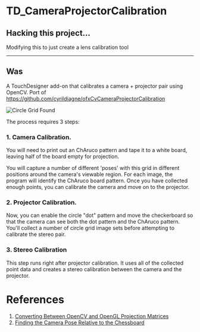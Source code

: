 # TD_CameraProjectorCalibration
## Hacking this project...
Modifying this to just create a lens calibration tool


---
## Was

A TouchDesigner add-on that calibrates a camera + projector pair using OpenCV. Port of https://github.com/cyrildiagne/ofxCvCameraProjectorCalibration

![Circle Grid Found](example.jpg)

The process requires 3 steps:

### 1. Camera Calibration. 

You will need to print out an ChAruco pattern and tape it to a white board, leaving half of the board empty for projection.

You will capture a number of different 'poses' with this grid in different positions around the camera's viewable region. For each image, the program will identify the ChAruco board pattern. Once you have collected enough points, you can calibrate the camera and move on to the projector.

### 2. Projector Calibration.

Now, you can enable the circle "dot" pattern and move the checkerboard so that the camera can see both the dot pattern and the ChAruco pattern. You'll collect a number of circle grid image sets before attempting to calibrate the stereo pair.

### 3. Stereo Calibration

This step runs right after projector calibration. It uses all of the collected point data and creates a stereo calibration between the camera and the projector.

# References

1. [Converting Between OpenCV and OpenGL Projection Matrices](https://strawlab.org/2011/11/05/augmented-reality-with-OpenGL/)
2. [Finding the Camera Pose Relative to the Chessboard](https://stackoverflow.com/questions/52833322/using-aruco-to-estimate-the-world-position-of-camera)
